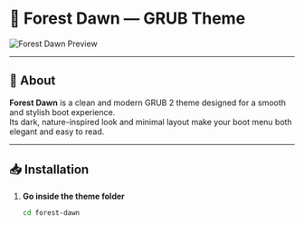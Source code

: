 # 🌌 Forest Dawn — GRUB Theme

![Forest Dawn Preview](screenshot.png)

---

## 📖 About
**Forest Dawn** is a clean and modern GRUB 2 theme designed for a smooth and stylish boot experience.  
Its dark, nature-inspired look and minimal layout make your boot menu both elegant and easy to read.

---

## 📥 Installation
1. **Go inside the theme folder**
   ```bash
   cd forest-dawn
